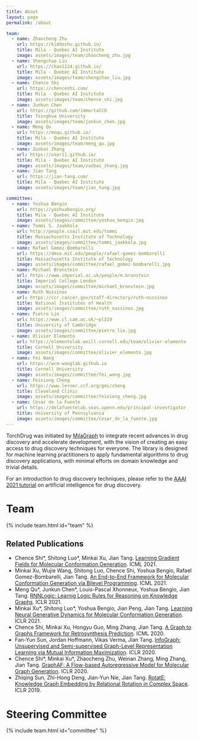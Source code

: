 ```yaml
---
title: About
layout: page
permalink: /about

team:
  - name: Zhaocheng Zhu
    url: https://kiddozhu.github.io/
    title: Mila - Quebec AI Institute
    image: assets/images/team/zhaocheng_zhu.jpg
  - name: Shengchao Liu
    url: https://chao1224.github.io/
    title: Mila - Quebec AI Institute
    image: assets/images/team/shengchao_liu.jpg
  - name: Chence Shi
    url: https://chenceshi.com/
    title: Mila - Quebec AI Institute
    image: assets/images/team/chence_shi.jpg
  - name: Junkun Chen
    url: https://github.com/immortalCO
    title: Tsinghua University
    image: assets/images/team/junkun_chen.jpg
  - name: Meng Qu
    url: https://mnqu.github.io/
    title: Mila - Quebec AI Institute
    image: assets/images/team/meng_qu.jpg
  - name: Zuobai Zhang
    url: https://oxer11.github.io/
    title: Mila - Quebec AI Institute
    image: assets/images/team/zuobai_zhang.jpg
  - name: Jian Tang
    url: https://jian-tang.com/
    title: Mila - Quebec AI Institute
    image: assets/images/team/jian_tang.jpg

committee:
  - name: Yoshua Bengio
    url: https://yoshuabengio.org/
    title: Mila - Quebec AI Institute
    image: assets/images/committee/yoshua_bengio.jpg
  - name: Tommi S. Jaakkola
    url: http://people.csail.mit.edu/tommi
    title: Massachusetts Institute of Technology
    image: assets/images/committee/tommi_jaakkola.jpg
  - name: Rafael Gomez-Bombarelli
    url: https://dmse.mit.edu/people/rafael-gomez-bombarelli
    title: Massachusetts Institute of Technology
    image: assets/images/committee/rafael_gomez-bombarelli.jpg
  - name: Michael Bronstein
    url: https://www.imperial.ac.uk/people/m.bronstein
    title: Imperial College London
    image: assets/images/committee/michael_bronstein.jpg
  - name: Ruth Nussinov
    url: https://ccr.cancer.gov/staff-directory/ruth-nussinov
    title: National Institutes of Health
    image: assets/images/committee/ruth_nussinov.jpg
  - name: Pietro Liò
    url: https://www.cl.cam.ac.uk/~pl219
    title: University of Cambridge
    image: assets/images/committee/pietro_lio.jpg
  - name: Olivier Elemento
    url: https://elementolab.weill.cornell.edu/team/olivier-elemento
    title: Cornell University
    image: assets/images/committee/olivier_elemento.jpg
  - name: Fei Wang
    url: https://wcm-wanglab.github.io
    title: Cornell University
    image: assets/images/committee/fei_wang.jpg
  - name: Feixiong Cheng
    url: https://www.lerner.ccf.org/gmi/cheng
    title: Cleveland Clinic
    image: assets/images/committee/feixiong_cheng.jpg
  - name: César de la Fuente
    url: https://delafuentelab.seas.upenn.edu/principal-investigator
    title: University of Pennsylvania
    image: assets/images/committee/cesar_de_la_fuente.jpg
---
```


TorchDrug was initiated by [MilaGraph] to integrate recent advances in drug discovery and accelerate development,
with the vision of creating an easy access to drug discovery techniques for everyone. The library is designed for
machine learning practitioners to apply fundamental algorithms to drug discovery applications, with minimal efforts
on domain knowledge and trivial details.

For an introduction to drug discovery techniques, please refer to the [AAAI 2021 tutorial] on artificial intelligence for drug discovery.

[MilaGraph]: https://github.com/DeepGraphLearning
[AAAI 2021 tutorial]: https://deepgraphlearning.github.io/DrugTutorial_AAAI2021

# Team

{% include team.html id="team" %}

## Related Publications

- Chence Shi\*, Shitong Luo\*, Minkai Xu, Jian Tang. [Learning Gradient Fields for Molecular Conformation Generation](https://arxiv.org/pdf/2105.03902.pdf). ICML 2021.
- Minkai Xu, Wujie Wang, Shitong Luo, Chence Shi, Yoshua Bengio, Rafael Gomez-Bombarelli, Jian Tang. [An End-to-End Framework for Molecular Conformation Generation via Bilevel Programming](https://arxiv.org/pdf/2105.07246.pdf). ICML 2021.
- Meng Qu\*, Junkun Chen\*, Louis-Pascal Xhonneux, Yoshua Bengio, Jian Tang. [RNNLogic: Learnig Logic Rules for Reasoning on Knowledge Graphs](https://arxiv.org/pdf/2010.04029.pdf). ICLR 2021.
- Minkai Xu\*, Shitong Luo\*, Yoshua Bengio, Jian Peng, Jian Tang. [Learning Neural Generative Dynamics for Molecular Conformation Generation](https://arxiv.org/pdf/2102.10240.pdf). ICLR 2021.
- Chence Shi, Minkai Xu, Hongyu Guo, Ming Zhang, Jian Tang. [A Graph to Graphs Framework for Retrosynthesis Prediction](https://arxiv.org/pdf/2003.12725.pdf). ICML 2020.
- Fan-Yun Sun, Jordan Hoffmann, Vikas Verma, Jian Tang. [InfoGraph: Unsupervised and Semi-supervised Graph-Level Representation Learning via Mutual Information Maximization](https://arxiv.org/pdf/1908.01000.pdf). ICLR 2020.
- Chence Shi\*, Minkai Xu\*, Zhaocheng Zhu, Weinan Zhang, Ming Zhang, Jian Tang. [GraphAF: A Flow-based Autoregressive Model for Molecular Graph Generation](https://arxiv.org/pdf/2001.09382.pdf). ICLR 2020.
- Zhiqing Sun, Zhi-Hong Deng, Jian-Yun Nie, Jian Tang. [RotatE: Knowledge Graph Embedding by Relational Rotation in Complex Space](https://arxiv.org/pdf/1902.10197.pdf). ICLR 2019.

# Steering Committee

{% include team.html id="committee" %}